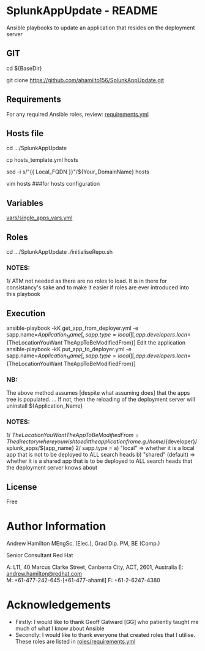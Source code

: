 # SplunkAppUpdate - README
Ansible playbooks to update an application that resides on the deployment server

## GIT
cd ${BaseDir}

git clone https://github.com/ahamilto156/SplunkAppUpdate.git

## Requirements
For any required Ansible roles, review:
[requirements.yml](requirements.yml)

## Hosts file
cd  .../SplunkAppUpdate

cp hosts_template.yml hosts

sed -i s/"{{ Local_FQDN }}"/${Your_DomainName} hosts

vim hosts ###for hosts configuration

##  Variables
[vars/single_apps_vars.yml](vars/single_apps_vars.yml)

## Roles
cd  .../SplunkAppUpdate
./initialiseRepo.sh

### NOTES:
1/ ATM not needed as there are no roles to load. It is in there for consistancy's sake and to make it easier if roles are ever introduced into this playbook

## Execution
ansible-playbook -kK get_app_from_deployer.yml -e sapp.name=${Application_Name}[,sapp.type=local][,app.developers.locn=${TheLocationYouWant TheAppToBeModifiedFrom}]
Edit the application
ansible-playbook -kK put_app_to_deployer.yml -e sapp.name=${Application_Name}[,sapp.type=local][,app.developers.locn=${TheLocationYouWant TheAppToBeModifiedFrom}]

### NB: 
The above method assumes [despite what assuming does] that the apps tree is populated.
... If not, then the reloading of the deployment server will uninstall ${Application_Name}

### NOTES:
1/ ${TheLocationYouWant TheAppToBeModifiedFrom} = The directory where you wish to edit the application from 
    e.g. /home/${developer}/splunk_apps/${app_name}
2/ sapp.type = 
    a)          "local" => whether it is a local app that is not to be deployed to ALL search heads
    b)          "shared" (default) => whether it is a shared app that is  to be deployed to ALL search heads that the deployment server
                 knows about

## License
Free

# Author Information
Andrew Hamilton MEngSc. (Elec.), Grad Dip. PM, BE (Comp.)

Senior Consultant
Red Hat

A: L11, 40 Marcus Clarke Street,
    Canberra City, ACT, 2601, Australia
E: andrew.hamilton@redhat.com  
M: +61-477-242-645-[+61-477-ahamil]
F: +61-2-6247-4380    

# Acknowledgements
- Firstly:
      I would like to thank Geoff Gatward [GG] who patiently taught me much of what I know about Ansible
- Secondly:
      I would like to thank everyone that created roles that I utilise. These roles are listed in [roles/requirements.yml](roles/requirements.yml) 
